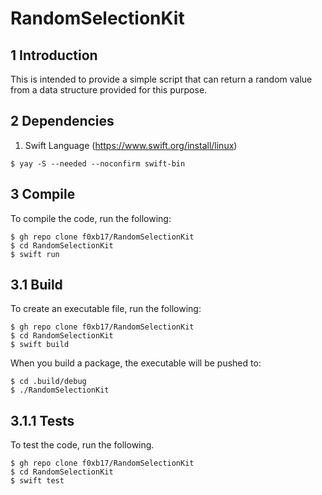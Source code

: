 # RandomSelectionKit

## 1 Introduction
This is intended to provide a simple script that can return a random value from a data structure provided for this purpose.

## 2 Dependencies
1. Swift Language (https://www.swift.org/install/linux)

```shell
$ yay -S --needed --noconfirm swift-bin
```

## 3 Compile

To compile the code, run the following:

```shell
$ gh repo clone f0xb17/RandomSelectionKit
$ cd RandomSelectionKit
$ swift run
```

## 3.1 Build

To create an executable file, run the following:

```shell
$ gh repo clone f0xb17/RandomSelectionKit
$ cd RandomSelectionKit
$ swift build
```

When you build a package, the executable will be pushed to:

```shell
$ cd .build/debug
$ ./RandomSelectionKit
```

## 3.1.1 Tests

To test the code, run the following.

```shell
$ gh repo clone f0xb17/RandomSelectionKit
$ cd RandomSelectionKit
$ swift test
```
